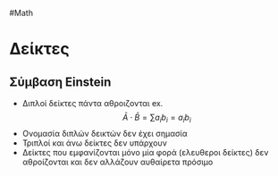 #Math 
# Δείκτες
## Σύμβαση Einstein
- Διπλοί δείκτες πάντα αθροιζονται
ex.
$$\bar{A}\cdot\bar{B}=\sum a_ib_i=a_ib_i$$
- Ονομασία διπλών δεικτών δεν έχει σημασία
- Τριπλοί και άνω δείκτες δεν υπάρχουν
- Δείκτες που εμφανίζονται μόνο μία φορά (ελευθεροι δείκτες) δεν αθροίζονται και δεν αλλάζουν αυθαίρετα πρόσιμο
